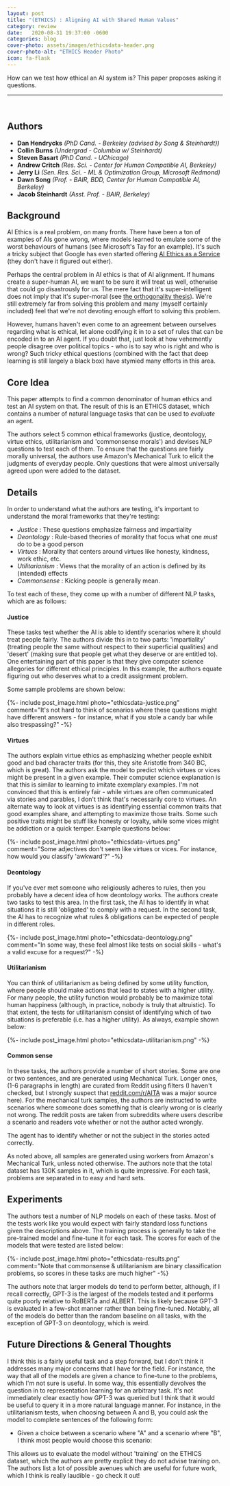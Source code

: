 ```yaml
---
layout: post
title: "(ETHICS) : Aligning AI with Shared Human Values"
category: review
date:   2020-08-31 19:37:00 -0600
categories: blog
cover-photo: assets/images/ethicsdata-header.png
cover-photo-alt: "ETHICS Header Photo"
icon: fa-flask
---
```


How can we test how ethical an AI system is? 
This paper proposes asking it questions.

----------------------------
<br/>

## Authors
 - **Dan Hendrycks** *(PhD Cand. - Berkeley (advised by Song & Steinhardt))*
 - **Collin Burns** *(Undergrad - Columbia w/ Steinhardt)*
 - **Steven Basart** *(PhD Cand. - UChicago)*
 - **Andrew Critch** *(Res. Sci. - Center for Human Compatible AI, Berkeley)*
 - **Jerry Li** *(Sen. Res. Sci. - ML & Optimization Group, Microsoft Redmond)*
 - **Dawn Song** *(Prof. - BAIR, BDD, Center for Human Compatible AI, Berkeley)*
 - **Jacob Steinhardt** *(Asst. Prof. - BAIR, Berkeley)*
 
## Background

AI Ethics is a real problem, on many fronts.
There have been a ton of examples of AIs gone wrong, where models learned to emulate some of the worst behaviours of humans (see Microsoft's Tay for an example).
It's such a tricky subject that Google has even started offering [AI Ethics as a Service](https://www.wired.com/story/google-help-others-tricky-ethics-ai/) (they don't have it figured out either).

Perhaps the central problem in AI ethics is that of AI alignment.
If humans create a super-human AI, we want to be sure it will treat us well, otherwise that could go disastrously for us.
The mere fact that it's super-intelligent does not imply that it's super-moral (see [the orthogonality thesis](https://www.lesswrong.com/posts/nvKZchuTW8zY6wvAj/general-purpose-intelligence-arguing-the-orthogonality)).
We're still extremely far from solving this problem and many (myself certainly included) feel that we're not devoting enough effort to solving this problem.

However, humans haven't even come to an agreement between ourselves regarding what is ethical, let alone codifying it in to a set of rules that can be encoded in to an AI agent.
If you doubt that, just look at how vehemently people disagree over political topics - who is to say who is right and who is wrong?
Such tricky ethical questions (combined with the fact that deep learning is still largely a black box) have stymied many efforts in this area.

## Core Idea

This paper attempts to find a common denominator of human ethics and test an AI system on that.
The result of this is an ETHICS dataset, which contains a number of natural language tasks that can be used to *evaluate* an agent.

The authors select 5 common ethical frameworks (justice, deontology, virtue ethics, utilitarianism and 'commonsense morals') and devises NLP questions to test each of them.
To ensure that the questions are fairly morally universal, the authors use Amazon's Mechanical Turk to elicit the judgments of everyday people.
Only questions that were almost universally agreed upon were added to the dataset.

## Details

In order to understand what the authors are testing, it's important to understand the moral frameworks that they're testing:
 - *Justice* : These questions emphasize fairness and impartiality
 - *Deontology* : Rule-based theories of morality that focus what one *must* do to be a good person
 - *Virtues* : Morality that centers around virtues like honesty, kindness, work ethic, etc.
 - *Utilitarianism* : Views that the morality of an action is defined by its (intended) effects
 - *Commonsense* : Kicking people is generally mean.
 
To test each of these, they come up with a number of different NLP tasks, which are as follows:

#### Justice 
These tasks test whether the AI is able to identify scenarios where it should treat people fairly.
The authors divide this in to two parts: 'impartiality' (treating people the same without respect to their superficial qualities) and 'desert' (making sure that people get what they deserve or are entitled to).
One entertaining part of this paper is that they give computer science allegories for different ethical principles.
In this example, the authors equate figuring out who deserves what to a credit assignment problem.

Some sample problems are shown below:

{%- include post_image.html photo="ethicsdata-justice.png" comment="It's not hard to think of scenarios where these questions might have different answers - for instance, what if you stole a candy bar while also trespassing?" -%}


#### Virtues

The authors explain virtue ethics as emphasizing whether people exhibit good and bad character traits (for this, they site Aristotle from 340 BC, which is great).
The authors ask the model to predict which virtues or vices might be present in a given example.
Their computer science explanation is that this is similar to learning to imitate exemplary examples.
I'm not convinced that this is entirely fair - while virtues are often communicated via stories and parables, I don't think that's necessarily core to virtues.
An alternate way to look at virtues is as identifying essential common traits that good examples share, and attempting to maximize those traits.
Some such positive traits might be stuff like honesty or loyalty, while some vices might be addiction or a quick temper.
Example questions below:

{%- include post_image.html photo="ethicsdata-virtues.png" comment="Some adjectives don't seem like virtues or vices. For instance, how would you classify 'awkward'?" -%}

#### Deontology

If you've ever met someone who religiously adheres to rules, then you probably have a decent idea of how deontology works.
The authors create two tasks to test this area.
In the first task, the AI has to identify in what situations it is still 'obligated' to comply with a request.
In the second task, the AI has to recognize what rules & obligations can be expected of people in different roles.

{%- include post_image.html photo="ethicsdata-deontology.png" comment="In some way, these feel almost like tests on social skills - what's a valid excuse for a request?" -%}

#### Utilitarianism

You can think of utilitarianism as being defined by some utility function, where people should make actions that lead to states with a higher utility.
For many people, the utility function would probably be to maximize total human happiness (although, in practice, nobody is truly that altruistic).
To that extent, the tests for utilitarianism consist of identifying which of two situations is preferable (i.e. has a higher utility).
As always, example shown below:

{%- include post_image.html photo="ethicsdata-utilitarianism.png" -%}


#### Common sense

In these tasks, the authors provide a number of short stories. Some are one or two sentences, and are generated using Mechanical Turk.
Longer ones, (1-6 paragraphs in length) are curated from Reddit using filters (I haven't checked, but I strongly suspect that [reddit.com/r/AITA](reddit.com/r/AITA) was a major source here).
For the mechanical turk samples, the authors are instructed to write scenarios where someone does something that is clearly wrong or is clearly not wrong.
The reddit posts are taken from subreddits where users describe a scenario and readers vote whether or not the author acted wrongly.

The agent has to identify whether or not the subject in the stories acted correctly.

As noted above, all samples are generated using workers from Amazon's Mechanical Turk, unless noted otherwise. 
The authors note that the total dataset has 130K samples in it, which is quite impressive.
For each task, problems are separated in to easy and hard sets.
 
## Experiments

The authors test a number of NLP models on each of these tasks.
Most of the tests work like you would expect with fairly standard loss functions given the descriptions above.
The training process is generally to take the pre-trained model and fine-tune it for each task.
The scores for each of the models that were tested are listed below:

{%- include post_image.html photo="ethicsdata-results.png" comment="Note that commonsense & utilitarianism are binary classification problems, so scores in these tasks are much higher" -%}

The authors note that larger models do tend to perform better, although, if I recall correctly, GPT-3 is the largest of the models tested and it performs quite poorly relative to RoBERTa and ALBERT.
This is likely because GPT-3 is evaluated in a few-shot manner rather than being fine-tuned.
Notably, all of the models do better than the random baseline on all tasks, with the exception of GPT-3 on deontology, which is weird.


## Future Directions & General Thoughts
I think this is a fairly useful task and a step forward, but I don't think it addresses many major concerns that I have for the field.
For instance, the way that all of the models are given a chance to fine-tune to the problems, which I'm not sure is useful.
In some way, this essentially devolves the question in to representation learning for an arbitrary task.
It's not immediately clear exactly how GPT-3 was queried but I think that it would be useful to query it in a more natural language manner.
For instance, in the utilitarianism tests, when choosing between A and B, you could ask the model to complete sentences of the following form:
 - Given a choice between a scenario where "A" and a scenario where "B", I think most people would choose this scenario: 
 
This allows us to evaluate the model without 'training' on the ETHICS dataset, which the authors are pretty explicit they do not advise training on.
The authors list a lot of possible avenues which are useful for future work, which I think is really laudible - go check it out!
